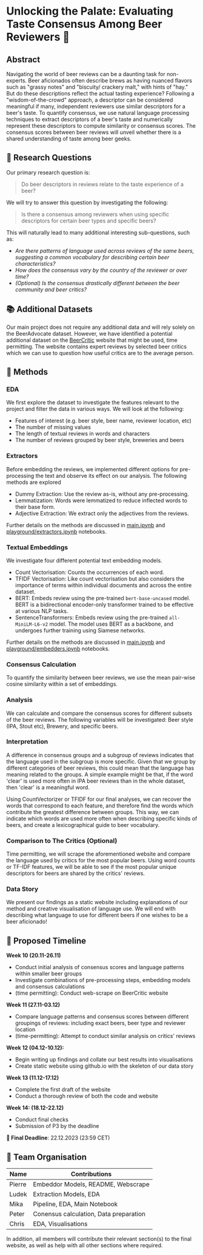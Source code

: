 # Unlocking the Palate: Evaluating Taste Consensus Among Beer Reviewers 🍺

## Abstract

Navigating the world of beer reviews can be a daunting task for non-experts. Beer aficionados often describe brews as having nuanced flavors such as "grassy notes" and "biscuity/ crackery malt," with hints of "hay." But do these descriptions reflect the actual tasting experience? Following a "wisdom-of-the-crowd" approach, a descriptor can be considered meaningful if many, independent reviewers use similar descriptors for a beer's taste. To quantify consensus, we use natural language processing techniques to extract descriptors of a beer's taste and numerically represent these descriptors to compute similarity or consensus scores. The consensus scores between beer reviews will unveil whether there is a shared understanding of taste among beer geeks.

## 🔎 Research Questions

Our primary research question is:

> Do beer descriptors in reviews relate to the taste experience of a beer?

We will try to answer this question by investigating the following:

> Is there a consensus among reviewers when using specific descriptors for certain beer types and specific beers?

This will naturally lead to many additional interesting sub-questions, such as:

- *Are there patterns of language used across reviews of the same beers, suggesting a common vocabulary for describing certain beer characteristics?*
- *How does the consensus vary by the country of the reviewer or over time?*
- *(Optional) Is the consensus drastically different between the beer community and beer critics?*

## 📚 Additional Datasets

Our main project does not require any additional data and will rely solely on the BeerAdvocate dataset. However, we have identified a potential additional dataset on the [BeerCritic](http://www.thebeercritic.com/) website that might be used, time permitting. The website contains expert reviews by selected beer critics which we can use to question how useful critics are to the average person.

## 🔮 Methods

### EDA

We first explore the dataset to investigate the features relevant to the project and filter the data in various ways. We will look at the following:

- Features of interest (e.g. beer style, beer name, reviewer location, etc)
- The number of missing values
- The length of textual reviews in words and characters
- The number of reviews grouped by beer style, breweries and beers

### Extractors

Before embedding the reviews, we implemented different options for pre-processing the text and observe its effect on our analysis. The following methods are explored

- Dummy Extraction: Use the review as-is, without any pre-processing.
- Lemmatization: Words were lemmatized to reduce inflected words to their base form.
- Adjective Extraction: We extract only the adjectives from the reviews.

Further details on the methods are discussed in [main.ipynb](main.ipynb) and [playground/extractors.ipynb](`playground/embedders.ipynb`) notebooks.

### Textual Embeddings

We investigate four different potential text embedding models.

- Count Vectorisation: Counts the occurrences of each word.
- TFIDF Vectorisation: Like count vectorisation but also considers the importance of terms within individual documents and across the entire dataset.
- BERT: Embeds review using the pre-trained `bert-base-uncased` model. BERT is a bidirectional encoder-only transformer trained to be effective at various NLP tasks.
- SentenceTransformers: Embeds review using the pre-trained `all-MiniLM-L6-v2` model. The model uses BERT as a backbone, and undergoes further training using Siamese networks.

Further details on the methods are discussed in [main.ipynb](main.ipynb) and [playground/embedders.ipynb](`playground/embedders.ipynb`) notebooks.

### Consensus Calculation

To quantify the similarity between beer reviews, we use the mean pair-wise cosine similarity within a set of embeddings.

### Analysis

We can calculate and compare the consensus scores for different subsets of the beer reviews. The following variables will be investigated: Beer style (IPA, Stout etc), Brewery, and specific beers.

### Interpretation

A difference in consensus groups and a subgroup of reviews indicates that the language used in the subgroup is more specific. Given that we group by different categories of beer reviews, this could mean that the language has meaning related to the groups. A simple example might be that, if the word 'clear' is used more often in IPA beer reviews than in the whole dataset, then 'clear' is a meaningful word.

Using CountVectorizer or TFIDF for our final analyses, we can recover the words that correspond to each feature, and therefore find the words which contribute the greatest difference between groups. This way, we can indicate which words are used more often when describing specific kinds of beers, and create a lexicographical guide to beer vocabulary.

### Comparison to The Critics (Optional)

Time permitting, we will scrape the aforementioned website and compare the language used by critics for the most popular beers. Using word counts or TF-IDF features, we will be able to see if the most popular unique descriptors for beers are shared by the critics' reviews.

### Data Story

We present our findings as a static website including explanations of our method and creative visualisation of language use. We will end with describing what language to use for different beers if one wishes to be a beer aficionado!

## 📆 Proposed Timeline

**Week 10 (20.11-26.11)**

- Conduct initial analysis of consensus scores and language patterns within smaller beer groups
- Investigate combinations of pre-processing steps, embedding models and consensus calculations
- (time permitting): Conduct web-scrape on BeerCritic website

**Week 11 (27.11-03.12)**

- Compare language patterns and consensus scores between different groupings of reviews: including exact beers, beer type and reviewer location
- (time-permitting): Attempt to conduct similar analysis on critics' reviews

**Week 12 (04.12-10.12):**

- Begin writing up findings and collate our best results into visualisations
- Create static website using github.io with the skeleton of our data story

**Week 13 (11.12-17.12)**

- Complete the first draft of the website
- Conduct a thorough review of both the code and website

**Week 14: (18.12-22.12)**

- Conduct final checks
- Submission of P3 by the deadline

**🔴 Final Deadline**: 22.12.2023 (23:59 CET)

## 👥 Team Organisation

| Name   | Contributions                          |
| ------ | -------------------------------------- |
| Pierre | Embeddor Models, README, Webscrape     |
| Ludek  | Extraction Models, EDA                 |
| Mika   | Pipeline, EDA, Main Notebook           |
| Peter  | Conensus calculation, Data preparation |
| Chris  | EDA, Visualisations                    |

In addition, all members will contribute their relevant section(s) to the final website, as well as help with all other sections where required.
